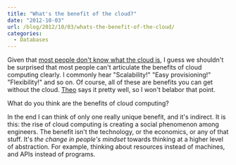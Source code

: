 ```yaml
---
title: "What's the benefit of the cloud?"
date: "2012-10-03"
url: /blog/2012/10/03/whats-the-benefit-of-the-cloud/
categories:
  - Databases
---
```

Given that [most people don't know what the cloud is](http://www.citrix.com/news/announcements/aug-2012/most-americans-confused-by-cloud-computing-according-to-national.html), I guess we shouldn't be surprised that most people can't articulate the benefits of cloud computing clearly. I commonly hear "Scalability!" "Easy provisioning!" "Flexibility!" and so on. Of course, all of these are benefits you can get without the cloud. [Theo](http://omniti.com/seeds/the-cloud-is-great-stop-the-hype) says it pretty well, so I won't belabor that point.

What do you think are the benefits of cloud computing?

In the end I can think of only one really unique benefit, and it's indirect. It is this: the rise of cloud computing is creating a social phenomenon among engineers. The benefit isn't the technology, or the economics, or any of that stuff. It's *the change in people's mindset* towards thinking at a higher level of abstraction. For example, thinking about resources instead of machines, and APIs instead of programs.


